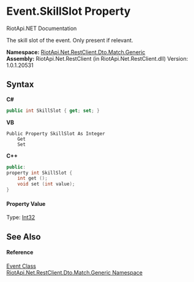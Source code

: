 # Event.SkillSlot Property 
RiotApi.NET Documentation 

The skill slot of the event. Only present if relevant.

**Namespace:**&nbsp;<a href="f4767f78-ec21-8fc9-5619-34d53bfe8e2e">RiotApi.Net.RestClient.Dto.Match.Generic</a><br />**Assembly:**&nbsp;RiotApi.Net.RestClient (in RiotApi.Net.RestClient.dll) Version: 1.0.1.20531

## Syntax

**C#**<br />
``` C#
public int SkillSlot { get; set; }
```

**VB**<br />
``` VB
Public Property SkillSlot As Integer
	Get
	Set
```

**C++**<br />
``` C++
public:
property int SkillSlot {
	int get ();
	void set (int value);
}
```


#### Property Value
Type: <a href="http://msdn2.microsoft.com/en-us/library/td2s409d" target="_blank">Int32</a>

## See Also


#### Reference
<a href="31b28275-05b4-aa9d-75cc-729c08e630a4">Event Class</a><br /><a href="f4767f78-ec21-8fc9-5619-34d53bfe8e2e">RiotApi.Net.RestClient.Dto.Match.Generic Namespace</a><br />